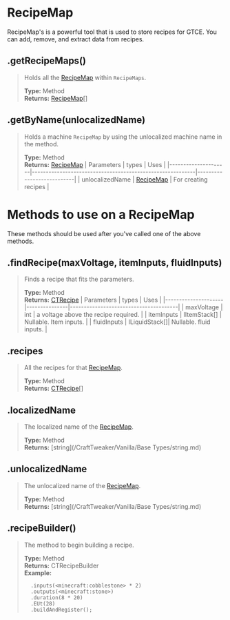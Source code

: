 # RecipeMap
RecipeMap's is a powerful tool that is used to store recipes for GTCE. You can add, remove, and extract data from recipes.

## .getRecipeMaps()
> Holds all the [RecipeMap](/CraftTweaker/Mods/GTCE/type/RecipeMap.md) within `RecipeMaps`.
>
> **Type:** Method  
> **Returns:** [RecipeMap](/CraftTweaker/Mods/GTCE/type/RecipeMap.md)[]

## .getByName(unlocalizedName)
> Holds a machine `RecipeMap` by using the unlocalized machine name in the method.
>
> **Type:** Method  
> **Returns:** [RecipeMap](/CraftTweaker/Mods/GTCE/type/RecipeMap.md)
> | Parameters  		| types                                                     | Uses                      |
> |---------------------|-----------------------------------------------------------|---------------------------|
> | unlocalizedName	    | [RecipeMap](/CraftTweaker/Mods/GTCE/type/RecipeMap.md)    | For creating recipes		|

# Methods to use on a RecipeMap
These methods should be used after you've called one of the above methods.

## .findRecipe(maxVoltage, itemInputs, fluidInputs)
> Finds a recipe that fits the parameters.
>
> **Type:** Method  
> **Returns:** [CTRecipe](/CraftTweaker/Mods/GTCE/type/CTRecipe.md)
> | Parameters          | types         | Uses                                  |
> |---------------------|---------------|---------------------------------------|
> | maxVoltage          | int           | a voltage above the recipe required.  |
> | itemInputs          | IItemStack[]  | Nullable. Item inputs.                |
> | fluidInputs         | ILiquidStack[]| Nullable. fluid inputs.               |

## .recipes
> All the recipes for that [RecipeMap](/CraftTweaker/Mods/GTCE/type/RecipeMap.md).
>
> **Type:** Method  
> **Returns:** [CTRecipe](/CraftTweaker/Mods/GTCE/type/CTRecipe.md)[]

## .localizedName
> The localized name of the [RecipeMap](/CraftTweaker/Mods/GTCE/type/RecipeMap.md).
>
> **Type:** Method  
> **Returns:** [string](/CraftTweaker/Vanilla/Base Types/string.md)

## .unlocalizedName
> The unlocalized name of the [RecipeMap](/CraftTweaker/Mods/GTCE/type/RecipeMap.md).
>
> **Type:** Method  
> **Returns:** [string](/CraftTweaker/Vanilla/Base Types/string.md)

## .recipeBuilder()
> The method to begin building a recipe.
>
> **Type:** Method  
> **Returns:** CTRecipeBuilder  
> **Example:**
> ```RecipeMap.getByName("compressor").recipeBuilder()
>   .inputs(<minecraft:cobblestone> * 2)
>   .outputs(<minecraft:stone>)
>   .duration(8 * 20)
>   .EUt(28)
>   .buildAndRegister();
> ```